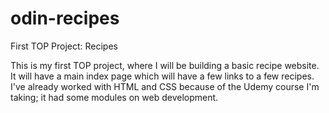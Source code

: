 # odin-recipes
First TOP Project: Recipes

This is my first TOP project, where I will be building a basic recipe website. 
It will have a main index page which will have a few links to a few recipes.
I've already worked with HTML and CSS because of the Udemy course I'm taking;
it had some modules on web development.